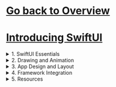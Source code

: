 # [Go back to Overview](https://github.com/c4arl0s)

# [Introducing SwiftUI](https://github.com/c4arl0s/IntroducingSwiftUI#go-back-to-overview)

<details><summary>1. SwiftUI Essentials</summary>
<p>

1. [x] [Creating and Combining Views](https://github.com/c4arl0s/CreatingAndCombiningViews#creating-and-combining-views---content)
2. [x] [Building List and Navigation](https://github.com/c4arl0s/BuildingListAndNavigation#building-list-and-navigation---content)
3. [ ] [handling User Input](https://github.com/c4arl0s/HandlingUserInput#handling-user-input---content)

</p>
</details>

<details><summary>2. Drawing and Animation</summary>
<p>

1. [ ] [Drawing Paths and Shapes](https://github.com/c4arl0s/DrawingPathsAndShapes#drawing-paths-and-shapes---content)
2. [ ] [Animating Views and Transitions](https://github.com/c4arl0s/AnimatingViewsAndTransitions#animating-views-and-transitions---content)

</p>
</details>

<details><summary>3. App Design and Layout</summary>
<p>

1. [ ] [Composing Complex Interfaces](https://github.com/c4arl0s/ComposingComplexInterfaces#composing-complex-interfaces---content)
2. [ ] [Working with UI Controls](https://github.com/c4arl0s/WorkingWithUIControls#working-with-ui-controls---content)

</p>
</details>

<details><summary>4. Framework Integration</summary>
<p>

1. [ ] [Interfacing with UIKit](https://github.com/c4arl0s/InterfacingWithUIKit#interfacing-with-uikit---content)
2. [ ] [Creating a watchOS App](https://github.com/c4arl0s/CreatingAWatchOSApp#creating-a-watchos-app---content)
3. [ ] [Creating a macOS App](https://github.com/c4arl0s/CreatingAmacOSApp#creating-a-macos-app---content)

</p>
</details>

<details><summary>5. Resources</summary>
<p>

1. Documentation
2. Videos
3. Forums
4. Sample Code
5. Xcode and SDKs

</p>
</details>

